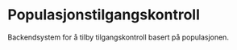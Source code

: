 # Populasjonstilgangskontroll
Backendsystem for å tilby tilgangskontroll basert på populasjonen.




